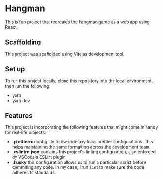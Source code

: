 # Hangman

This is fun project that recreates the hangman game as a web app using React.

## Scaffolding

This project was scaffolded using Vite as development tool.

## Set up

To run this project locally, clone this repository into the local environment, then run the following:

- yarn
- yarn dev

## Features

This project is incorporating the following features that might come in handy for real-life projects:

- **.prettierrc** config file to override any local prettier configurations. This helps maintaining the same formatting across the development team.
- **.eslintrc.json** contains this project's linting configuration, also enforced by VSCode's ESLint plugin
- **.husky** this configuration allows us to run a particular script before commiting any code. In my case, I run `lint` to make sure the code adheres to standards.
